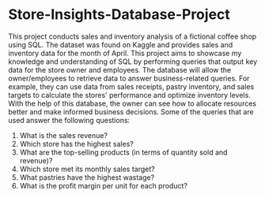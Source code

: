 # Store-Insights-Database-Project
This project conducts sales and inventory analysis of a fictional coffee shop using SQL. The dataset was found on Kaggle and provides sales and inventory data for the month of April. This project aims to showcase my knowledge and understanding of SQL by performing queries that output key data for the store owner and employees. The database will allow the owner/employees to retrieve data to answer business-related queries. For example, they can use data from sales receipts, pastry inventory, and sales targets to calculate the stores' performance and optimize inventory levels. With the help of this database, the owner can see how to allocate resources better and make informed business decisions. Some of the queries that are used answer the following questions:

  1. What is the sales revenue?
  2. Which store has the highest sales?
  3. What are the top-selling products (in terms of quantity sold and revenue)?
  4. Which store met its monthly sales target?
  5. What pastries have the highest wastage?
  6. What is the profit margin per unit for each product?

